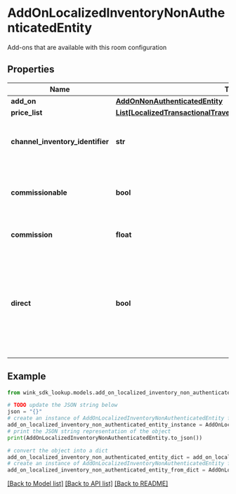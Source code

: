 # AddOnLocalizedInventoryNonAuthenticatedEntity

Add-ons that are available with this room configuration

## Properties

Name | Type | Description | Notes
------------ | ------------- | ------------- | -------------
**add_on** | [**AddOnNonAuthenticatedEntity**](AddOnNonAuthenticatedEntity.md) |  | 
**price_list** | [**List[LocalizedTransactionalTravelInventoryNonAuthenticatedEntity]**](LocalizedTransactionalTravelInventoryNonAuthenticatedEntity.md) |  | [optional] 
**channel_inventory_identifier** | **str** | Channel blocking identifier referencing this record. | [optional] 
**commissionable** | **bool** | Whether this package is commissionable based on the incoming sales channel. | [optional] 
**commission** | **float** | The commission percentage. | [optional] 
**direct** | **bool** | Indicates whether the blocking from sales channel is direct or not. If you are a travel agent doing your own acquiring, this flag has to be true to make a booking. | [default to False]

## Example

```python
from wink_sdk_lookup.models.add_on_localized_inventory_non_authenticated_entity import AddOnLocalizedInventoryNonAuthenticatedEntity

# TODO update the JSON string below
json = "{}"
# create an instance of AddOnLocalizedInventoryNonAuthenticatedEntity from a JSON string
add_on_localized_inventory_non_authenticated_entity_instance = AddOnLocalizedInventoryNonAuthenticatedEntity.from_json(json)
# print the JSON string representation of the object
print(AddOnLocalizedInventoryNonAuthenticatedEntity.to_json())

# convert the object into a dict
add_on_localized_inventory_non_authenticated_entity_dict = add_on_localized_inventory_non_authenticated_entity_instance.to_dict()
# create an instance of AddOnLocalizedInventoryNonAuthenticatedEntity from a dict
add_on_localized_inventory_non_authenticated_entity_from_dict = AddOnLocalizedInventoryNonAuthenticatedEntity.from_dict(add_on_localized_inventory_non_authenticated_entity_dict)
```
[[Back to Model list]](../README.md#documentation-for-models) [[Back to API list]](../README.md#documentation-for-api-endpoints) [[Back to README]](../README.md)


